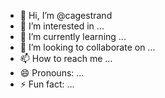 - 👋 Hi, I’m @cagestrand
- 👀 I’m interested in ...
- 🌱 I’m currently learning ...
- 💞️ I’m looking to collaborate on ...
- 📫 How to reach me ...
- 😄 Pronouns: ...
- ⚡ Fun fact: ...

<!---
cagestrand/cagestrand is a ✨ special ✨ repository because its `README.md` (this file) appears on your GitHub profile.
You can click the Preview link to take a look at your changes.
--->
